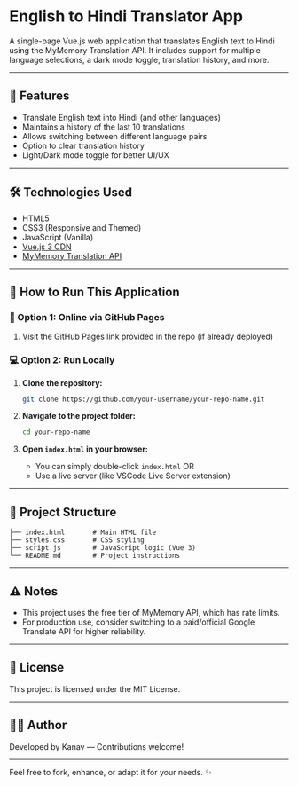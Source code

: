 # English to Hindi Translator App

A single-page Vue.js web application that translates English text to Hindi using the MyMemory Translation API. It includes support for multiple language selections, a dark mode toggle, translation history, and more.

---

## 🚀 Features

* Translate English text into Hindi (and other languages)
* Maintains a history of the last 10 translations
* Allows switching between different language pairs
* Option to clear translation history
* Light/Dark mode toggle for better UI/UX

---

## 🛠️ Technologies Used

* HTML5
* CSS3 (Responsive and Themed)
* JavaScript (Vanilla)
* [Vue.js 3 CDN](https://unpkg.com/vue@3)
* [MyMemory Translation API](https://mymemory.translated.net/doc/spec.php)

---

## 🧾 How to Run This Application

### 🔗 Option 1: Online via GitHub Pages

1. Visit the GitHub Pages link provided in the repo (if already deployed)

### 💻 Option 2: Run Locally

1. **Clone the repository:**

   ```bash
   git clone https://github.com/your-username/your-repo-name.git
   ```

2. **Navigate to the project folder:**

   ```bash
   cd your-repo-name
   ```

3. **Open `index.html` in your browser:**

   * You can simply double-click `index.html` OR
   * Use a live server (like VSCode Live Server extension)

---

## 📁 Project Structure

```
├── index.html       # Main HTML file
├── styles.css       # CSS styling
├── script.js        # JavaScript logic (Vue 3)
└── README.md        # Project instructions
```

---

## ⚠️ Notes

* This project uses the free tier of MyMemory API, which has rate limits.
* For production use, consider switching to a paid/official Google Translate API for higher reliability.

---

## 📄 License

This project is licensed under the MIT License.

---

## 🙋‍♂️ Author

Developed by Kanav — Contributions welcome!

---

Feel free to fork, enhance, or adapt it for your needs. ✨

